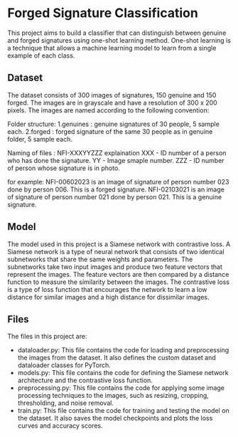 
# Forged Signature Classification

This project aims to build a classifier that can distinguish between genuine and forged signatures using one-shot learning method. One-shot learning is a technique that 
allows a machine learning model to learn from a single example of each class.

## Dataset

The dataset consists of 300 images of signatures, 150 genuine and 150 forged. The images are in grayscale and have a resolution of 300 x 200 pixels. 
The images are named according to the following convention:

Folder structure:
1.genuines : genuine signatures of 30 people, 5 sample each.
2.forged : forged signature of the same 30 people as in genuine folder, 5 sample each.

Naming of files : NFI-XXXYYZZZ
explaination    XXX - ID number of a person who has done the signature. 
		YY - Image smaple number.
		ZZZ - ID number of person whose signature is in photo. 

for example: NFI-00602023 is an image of signature of person number 023 done by person 006. This is a forged signature.
	     NFI-02103021 is an image of signature of person number 021 done by person 021. This is a genuine signature.   

## Model

The model used in this project is a Siamese network with contrastive loss. A Siamese network is a type of neural network that consists of two identical subnetworks 
that share the same weights and parameters. The subnetworks take two input images and produce two feature vectors that represent the images. The feature vectors are then 
compared by a distance function to measure the similarity between the images. The contrastive loss is a type of loss function that encourages the network to learn a low distance 
for similar images and a high distance for dissimilar images.

## Files

The files in this project are:

- dataloader.py: This file contains the code for loading and preprocessing the images from the dataset. It also defines the custom dataset and dataloader classes for PyTorch.
- models.py: This file contains the code for defining the Siamese network architecture and the contrastive loss function.
- preprocessing.py: This file contains the code for applying some image processing techniques to the images, such as resizing, cropping, thresholding, and noise removal.
- train.py: This file contains the code for training and testing the model on the dataset. It also saves the model checkpoints and plots the loss curves and accuracy scores.